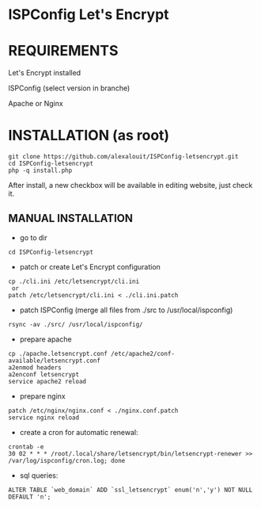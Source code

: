 ISPConfig Let's Encrypt
=========================


# REQUIREMENTS

Let's Encrypt installed

ISPConfig (select version in branche)

Apache or Nginx


# INSTALLATION (as root)

```
git clone https://github.com/alexalouit/ISPConfig-letsencrypt.git
cd ISPConfig-letsencrypt
php -q install.php
```

After install, a new checkbox will be available in editing website, just check it.


## MANUAL INSTALLATION

- go to dir
```
cd ISPConfig-letsencrypt
```

- patch or create Let's Encrypt configuration
```
cp ./cli.ini /etc/letsencrypt/cli.ini
 or
patch /etc/letsencrypt/cli.ini < ./cli.ini.patch
```

- patch ISPConfig (merge all files from ./src to /usr/local/ispconfig)
```
rsync -av ./src/ /usr/local/ispconfig/
```

- prepare apache
```
cp ./apache.letsencrypt.conf /etc/apache2/conf-available/letsencrypt.conf
a2enmod headers
a2enconf letsencrypt
service apache2 reload
```

- prepare nginx
```
patch /etc/nginx/nginx.conf < ./nginx.conf.patch
service nginx reload
```

- create a cron for automatic renewal:
```
crontab -e
30 02 * * * /root/.local/share/letsencrypt/bin/letsencrypt-renewer >> /var/log/ispconfig/cron.log; done
```

- sql queries:
```
ALTER TABLE `web_domain` ADD `ssl_letsencrypt` enum('n','y') NOT NULL DEFAULT 'n';
```
